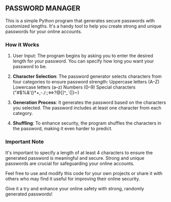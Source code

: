 ## PASSWORD MANAGER

This is a simple Python program that generates secure passwords with customized lengths. It's a handy tool to help you create strong and unique passwords for your online accounts.

### How it Works

1. User Input: The program begins by asking you to enter the desired length for your password. You can specify how long you want your password to be.

2. **Character Selection**: The password generator selects characters from four categories to ensure password strength:
Uppercase letters (A–Z)
Lowercase letters (a–z)
Numbers (0–9)
Special characters ("#$%&'()*+,-./:;<=>?@[\]^_`{|}~)

3. **Generation Process**: It generates the password based on the characters you selected. The password includes at least one character from each category.

4. **Shuffling**: To enhance security, the program shuffles the characters in the password, making it even harder to predict.

### Important Note

It's important to specify a length of at least 4 characters to ensure the generated password is meaningful and secure.
Strong and unique passwords are crucial for safeguarding your online accounts.

Feel free to use and modify this code for your own projects or share it with others who may find it useful for improving their online security.

Give it a try and enhance your online safety with strong, randomly generated passwords!
